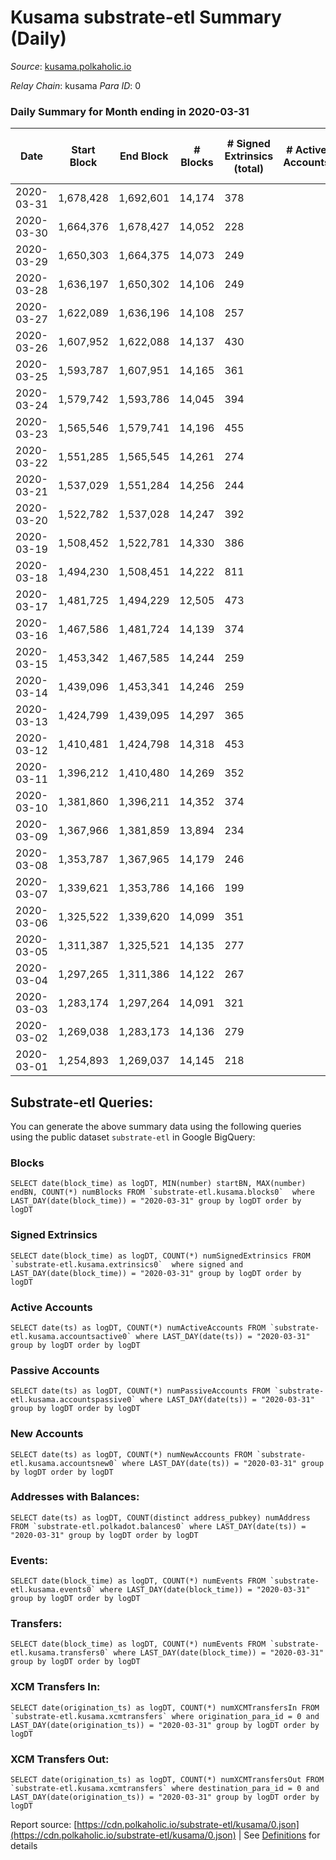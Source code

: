 # Kusama substrate-etl Summary (Daily)

_Source_: [kusama.polkaholic.io](https://kusama.polkaholic.io)

*Relay Chain*: kusama
*Para ID*: 0



### Daily Summary for Month ending in 2020-03-31


| Date | Start Block | End Block | # Blocks | # Signed Extrinsics (total) | # Active Accounts | # Passive | # New | # Addresses with Balances | # Events | # Transfers | # XCM Transfers In | # XCM Transfers Out | Issues | 
| ---- | ----------- | --------- | -------- | --------------------------- | ----------------- | --------- | ----- | ------------------------- | -------- | ----------- | ------------------ | ------------------- | ------ |
| 2020-03-31 | 1,678,428 | 1,692,601 | 14,174 | 378 |  |  |  | 6,201 | 44,715 | 189 ($4,419,714.66) |   |   |  |
| 2020-03-30 | 1,664,376 | 1,678,427 | 14,052 | 228 |  |  |  |  | 42,461 | 78 ($8,311,702.02) |   |   |  |
| 2020-03-29 | 1,650,303 | 1,664,375 | 14,073 | 249 |  |  |  |  | 44,293 | 113 ($2,430,475.87) |   |   |  |
| 2020-03-28 | 1,636,197 | 1,650,302 | 14,106 | 249 |  |  |  |  | 42,648 | 122 ($3,335,066.48) |   |   |  |
| 2020-03-27 | 1,622,089 | 1,636,196 | 14,108 | 257 |  |  |  |  | 42,188 | 115 ($8,541,689.17) |   |   |  |
| 2020-03-26 | 1,607,952 | 1,622,088 | 14,137 | 430 |  |  |  |  | 43,747 | 203 ($8,630,054.61) |   |   |  |
| 2020-03-25 | 1,593,787 | 1,607,951 | 14,165 | 361 |  |  |  |  | 43,041 | 190 ($13,167,020.51) |   |   |  |
| 2020-03-24 | 1,579,742 | 1,593,786 | 14,045 | 394 |  |  |  |  | 43,211 | 191 ($16,509,446.86) |   |   |  |
| 2020-03-23 | 1,565,546 | 1,579,741 | 14,196 | 455 |  |  |  |  | 45,706 | 151 ($6,521,623.43) |   |   |  |
| 2020-03-22 | 1,551,285 | 1,565,545 | 14,261 | 274 |  |  |  |  | 43,852 | 84 ($46,006.97) |   |   |  |
| 2020-03-21 | 1,537,029 | 1,551,284 | 14,256 | 244 |  |  |  |  | 43,734 | 76 ($25,095.79) |   |   |  |
| 2020-03-20 | 1,522,782 | 1,537,028 | 14,247 | 392 |  |  |  |  | 38,327 | 133 ($421,841.40) |   |   |  |
| 2020-03-19 | 1,508,452 | 1,522,781 | 14,330 | 386 |  |  |  |  | 32,671 | 39 ($1,892,628.48) |   |   |  |
| 2020-03-18 | 1,494,230 | 1,508,451 | 14,222 | 811 |  |  |  |  | 33,548 | 83 ($13,459,749.73) |   |   |  |
| 2020-03-17 | 1,481,725 | 1,494,229 | 12,505 | 473 |  |  |  |  | 36,092 | 87 ($5,152,993.22) |   |   |  |
| 2020-03-16 | 1,467,586 | 1,481,724 | 14,139 | 374 |  |  |  |  | 43,185 | 186 ($8,454,217.19) |   |   |  |
| 2020-03-15 | 1,453,342 | 1,467,585 | 14,244 | 259 |  |  |  |  | 41,634 | 126 ($7,563,389.83) |   |   |  |
| 2020-03-14 | 1,439,096 | 1,453,341 | 14,246 | 259 |  |  |  |  | 41,809 | 106 ($1,275,972.43) |   |   |  |
| 2020-03-13 | 1,424,799 | 1,439,095 | 14,297 | 365 |  |  |  |  | 42,396 | 167 ($20,176,748.62) |   |   |  |
| 2020-03-12 | 1,410,481 | 1,424,798 | 14,318 | 453 |  |  |  |  | 42,376 | 244 ($28,923,744.81) |   |   |  |
| 2020-03-11 | 1,396,212 | 1,410,480 | 14,269 | 352 |  |  |  |  | 41,478 | 228 ($26,387,739.06) |   |   |  |
| 2020-03-10 | 1,381,860 | 1,396,211 | 14,352 | 374 |  |  |  |  | 41,811 | 153 ($2,571,858.27) |   |   |  |
| 2020-03-09 | 1,367,966 | 1,381,859 | 13,894 | 234 |  |  |  |  | 39,627 | 140 ($20,793,412.93) |   |   |  |
| 2020-03-08 | 1,353,787 | 1,367,965 | 14,179 | 246 |  |  |  |  | 40,385 | 173 ($12,259,448.84) |   |   |  |
| 2020-03-07 | 1,339,621 | 1,353,786 | 14,166 | 199 |  |  |  |  | 40,077 | 139 ($6,680,371.99) |   |   |  |
| 2020-03-06 | 1,325,522 | 1,339,620 | 14,099 | 351 |  |  |  |  | 40,737 | 271 ($40,354,872.49) |   |   |  |
| 2020-03-05 | 1,311,387 | 1,325,521 | 14,135 | 277 |  |  |  |  | 40,653 | 176 ($15,633,817.51) |   |   |  |
| 2020-03-04 | 1,297,265 | 1,311,386 | 14,122 | 267 |  |  |  |  | 40,702 | 160 ($4,445,672.41) |   |   |  |
| 2020-03-03 | 1,283,174 | 1,297,264 | 14,091 | 321 |  |  |  |  | 40,931 | 196 ($26,489,755.39) |   |   |  |
| 2020-03-02 | 1,269,038 | 1,283,173 | 14,136 | 279 |  |  |  |  | 40,794 | 154 ($16,269,731.64) |   |   |  |
| 2020-03-01 | 1,254,893 | 1,269,037 | 14,145 | 218 |  |  |  |  | 40,572 | 136 ($2,905,510.16) |   |   |  |

## Substrate-etl Queries:
You can generate the above summary data using the following queries using the public dataset `substrate-etl` in Google BigQuery:


### Blocks
```
SELECT date(block_time) as logDT, MIN(number) startBN, MAX(number) endBN, COUNT(*) numBlocks FROM `substrate-etl.kusama.blocks0`  where LAST_DAY(date(block_time)) = "2020-03-31" group by logDT order by logDT
```


### Signed Extrinsics
```
SELECT date(block_time) as logDT, COUNT(*) numSignedExtrinsics FROM `substrate-etl.kusama.extrinsics0`  where signed and LAST_DAY(date(block_time)) = "2020-03-31" group by logDT order by logDT
```


### Active Accounts
```
SELECT date(ts) as logDT, COUNT(*) numActiveAccounts FROM `substrate-etl.kusama.accountsactive0` where LAST_DAY(date(ts)) = "2020-03-31" group by logDT order by logDT
```


### Passive Accounts
```
SELECT date(ts) as logDT, COUNT(*) numPassiveAccounts FROM `substrate-etl.kusama.accountspassive0` where LAST_DAY(date(ts)) = "2020-03-31" group by logDT order by logDT
```


### New Accounts
```
SELECT date(ts) as logDT, COUNT(*) numNewAccounts FROM `substrate-etl.kusama.accountsnew0` where LAST_DAY(date(ts)) = "2020-03-31" group by logDT order by logDT
```


### Addresses with Balances:
```
SELECT date(ts) as logDT, COUNT(distinct address_pubkey) numAddress FROM `substrate-etl.polkadot.balances0` where LAST_DAY(date(ts)) = "2020-03-31" group by logDT order by logDT
```


### Events:
```
SELECT date(block_time) as logDT, COUNT(*) numEvents FROM `substrate-etl.kusama.events0` where LAST_DAY(date(block_time)) = "2020-03-31" group by logDT order by logDT
```


### Transfers:
```
SELECT date(block_time) as logDT, COUNT(*) numEvents FROM `substrate-etl.kusama.transfers0` where LAST_DAY(date(block_time)) = "2020-03-31" group by logDT order by logDT
```


### XCM Transfers In:
```
SELECT date(origination_ts) as logDT, COUNT(*) numXCMTransfersIn FROM `substrate-etl.kusama.xcmtransfers` where origination_para_id = 0 and LAST_DAY(date(origination_ts)) = "2020-03-31" group by logDT order by logDT
```


### XCM Transfers Out:
```
SELECT date(origination_ts) as logDT, COUNT(*) numXCMTransfersOut FROM `substrate-etl.kusama.xcmtransfers` where destination_para_id = 0 and LAST_DAY(date(origination_ts)) = "2020-03-31" group by logDT order by logDT
```



Report source: [https://cdn.polkaholic.io/substrate-etl/kusama/0.json](https://cdn.polkaholic.io/substrate-etl/kusama/0.json) | See [Definitions](/DEFINITIONS.md) for details
